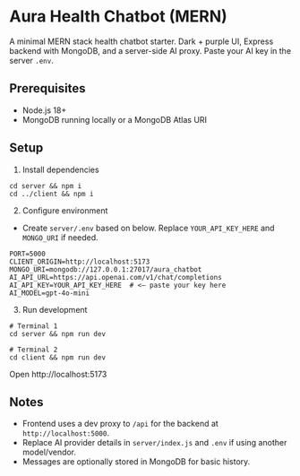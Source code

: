 # Aura Health Chatbot (MERN)

A minimal MERN stack health chatbot starter. Dark + purple UI, Express backend with MongoDB, and a server-side AI proxy. Paste your AI key in the server `.env`.

## Prerequisites
- Node.js 18+
- MongoDB running locally or a MongoDB Atlas URI

## Setup

1) Install dependencies
```
cd server && npm i
cd ../client && npm i
```

2) Configure environment
- Create `server/.env` based on below. Replace `YOUR_API_KEY_HERE` and `MONGO_URI` if needed.
```
PORT=5000
CLIENT_ORIGIN=http://localhost:5173
MONGO_URI=mongodb://127.0.0.1:27017/aura_chatbot
AI_API_URL=https://api.openai.com/v1/chat/completions
AI_API_KEY=YOUR_API_KEY_HERE  # <— paste your key here
AI_MODEL=gpt-4o-mini
```

3) Run development
```
# Terminal 1
cd server && npm run dev

# Terminal 2
cd client && npm run dev
```

Open http://localhost:5173

## Notes
- Frontend uses a dev proxy to `/api` for the backend at `http://localhost:5000`.
- Replace AI provider details in `server/index.js` and `.env` if using another model/vendor.
- Messages are optionally stored in MongoDB for basic history. 